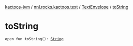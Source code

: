 [kactoos-jvm](../../index.md) / [nnl.rocks.kactoos.text](../index.md) / [TextEnvelope](index.md) / [toString](./to-string.md)

# toString

`open fun toString(): `[`String`](https://kotlinlang.org/api/latest/jvm/stdlib/kotlin/-string/index.html)